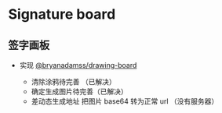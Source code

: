# Signature board

## 签字画板

- 实现
  [@bryanadamss/drawing-board](https://www.npmjs.com/package/@bryanadamss/drawing-board)

  - 清除涂鸦待完善 （已解决）
  - 确定生成图片待完善（已解决）
  - 差动态生成地址 把图片 base64 转为正常 url （没有服务器）
